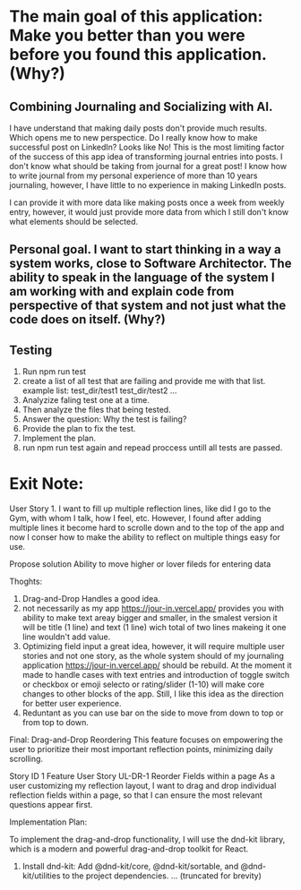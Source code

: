 # The main goal of this application: Make you better than you were before you found this application. (Why?)

## Combining Journaling and Socializing with AI.
I have understand that making daily posts don't provide much results. Which opens me to new perspectice. Do I really know how to make successful post on LinkedIn? Looks like No! This is the most limiting factor of the success of this app idea of transforming journal entries into posts. I don't know what should be taking from journal for a great post! I know how to write journal from my personal experience of more than 10 years journaling, however, I have little to no experience in making LinkedIn posts.

I can provide it with more data like making posts once a week from weekly entry, however, it would just provide more data from which I still don't know what elements should be selected.

## Personal goal. I want to start thinking in a way a system works, close to Software Architector. The ability to speak in the language of the system I am working with and explain code from perspective of that system and not just what the code does on itself. (Why?)

## Testing
1. Run npm run test
2. create a list of all test that are failing and provide me with that list. example list:
test_dir/test1
test_dir/test2
...
3. Analyzize faling test one at a time.
4. Then analyze the files that being tested.
5. Answer the question: Why the test is failing?
6. Provide the plan to fix the test.
7. Implement the plan.
8. run npm run test again and repead proccess untill all tests are passed.


# Exit Note:


User Story 1.
I want to fill up multiple reflection lines, like did I go to the Gym, with whom I talk, how I feel, etc. However, I found after adding multiple lines it become hard to scrolle down and to the top of the app and now I conser how to make the ability to reflect on multiple things easy for use.

Propose solution
Ability to move higher or lover fileds for entering data

Thoghts:
1. Drag-and-Drop Handles a good idea.
2. not necessarily as my app https://jour-in.vercel.app/ provides you with ability to make text areay bigger and smaller, in the smalest version it will be title (1 line) and text (1 line) wich total of two lines makeing it one line wouldn't add value.
3. Optimizing field input a great idea, however, it will require multiple  user stories and not one story, as the whole system should of my journaling application https://jour-in.vercel.app/ should be rebuild. At the moment it made to handle cases with text entries and introduction of toggle switch or checkbox or emoji selecto or rating/slider (1-10) will make core changes to other blocks of the app. Still, I like this idea as the direction for better user experience.
4. Reduntant as you can use bar on the side to move from down to top or from top to down.

Final:
Drag-and-Drop Reordering
This feature focuses on empowering the user to prioritize their most important reflection points, minimizing daily scrolling.

Story ID 1	Feature	User Story
UL-DR-1	Reorder Fields within a page	As a user customizing my reflection layout, I want to drag and drop individual reflection fields within a page, so that I can ensure the most relevant questions appear first.

Implementation Plan:

To implement the drag-and-drop functionality, I will use the dnd-kit library, which is a modern and powerful drag-and-drop toolkit for React.

1. Install dnd-kit: Add @dnd-kit/core, @dnd-kit/sortable, and @dnd-kit/utilities to the project dependencies.
... (truncated for brevity)